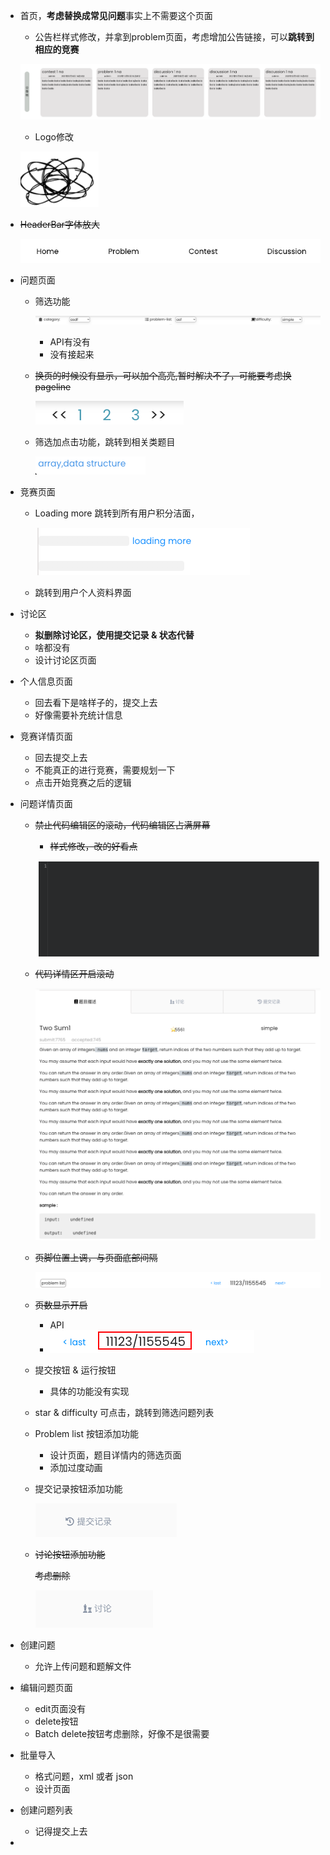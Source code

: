 - 首页，**考虑替换成常见问题**事实上不需要这个页面

  - 公告栏样式修改，并拿到problem页面，考虑增加公告链接，可以**跳转到相应的竞赛**

  ![image-20220302112810592](https://raw.githubusercontent.com/issyu-summer/Mac-Pic/main/img/image-20220302112810592.png)

  - Logo修改

  ![image-20220302112821233](https://raw.githubusercontent.com/issyu-summer/Mac-Pic/main/img/image-20220302112821233.png)

- ~~HeaderBar字体放大~~

  ![image-20220302112851077](https://raw.githubusercontent.com/issyu-summer/Mac-Pic/main/img/image-20220302112851077.png)

- 问题页面

  - 筛选功能

    ![image-20220302113124954](https://raw.githubusercontent.com/issyu-summer/Mac-Pic/main/img/image-20220302113124954.png)

    - API有没有
    - 没有接起来

  - ~~换页的时候没有显示，可以加个高亮,暂时解决不了，可能要考虑换pageline~~

    ![image-20220302113155817](https://raw.githubusercontent.com/issyu-summer/Mac-Pic/main/img/image-20220302113155817.png)

  - 筛选加点击功能，跳转到相关类题目

    ![image-20220302113136305](https://raw.githubusercontent.com/issyu-summer/Mac-Pic/main/img/image-20220302113136305.png)

- 竞赛页面

  - Loading more 跳转到所有用户积分洁面，

    ![image-20220302113306590](https://raw.githubusercontent.com/issyu-summer/Mac-Pic/main/img/image-20220302113306590.png)
    
  - 跳转到用户个人资料界面

- 讨论区

  - **拟删除讨论区，使用提交记录 & 状态代替**
  - 啥都没有
  - 设计讨论区页面

- 个人信息页面

  - 回去看下是啥样子的，提交上去
  - 好像需要补充统计信息

- 竞赛详情页面

  - 回去提交上去
  - 不能真正的进行竞赛，需要规划一下
  - 点击开始竞赛之后的逻辑

- 问题详情页面

  - ~~禁止代码编辑区的滚动，代码编辑区占满屏幕~~

    - ~~样式修改，改的好看点~~

    ![image-20220302113550949](https://raw.githubusercontent.com/issyu-summer/Mac-Pic/main/img/image-20220302113550949.png)

  - ~~代码详情区开启滚动~~

    ![image-20220302113750207](https://raw.githubusercontent.com/issyu-summer/Mac-Pic/main/img/image-20220302113750207.png)

  - ~~页脚位置上调，与页面底部间隔~~

    ![image-20220302113914834](https://raw.githubusercontent.com/issyu-summer/Mac-Pic/main/img/image-20220302113914834.png)

  - ~~页数显示开启~~

    - API
    - ![image-20220302114011000](https://raw.githubusercontent.com/issyu-summer/Mac-Pic/main/img/image-20220302114011000.png)

  - 提交按钮 & 运行按钮

    - 具体的功能没有实现

  - star & difficulty 可点击，跳转到筛选问题列表

  - Problem list 按钮添加功能

    - 设计页面，题目详情内的筛选页面
    - 添加过度动画

  - 提交记录按钮添加功能

    ![image-20220302114537425](https://raw.githubusercontent.com/issyu-summer/Mac-Pic/main/img/image-20220302114537425.png)

  - ~~讨论按钮添加功能~~

    ~~考虑删除~~

    ![image-20220302114531732](https://raw.githubusercontent.com/issyu-summer/Mac-Pic/main/img/image-20220302114531732.png)

- 创建问题
  - 允许上传问题和题解文件

- 编辑问题页面
  - edit页面没有
  - delete按钮
  - Batch delete按钮考虑删除，好像不是很需要

- 批量导入
  - 格式问题，xml 或者 json
  - 设计页面

- 创建问题列表
  - 记得提交上去

- 
